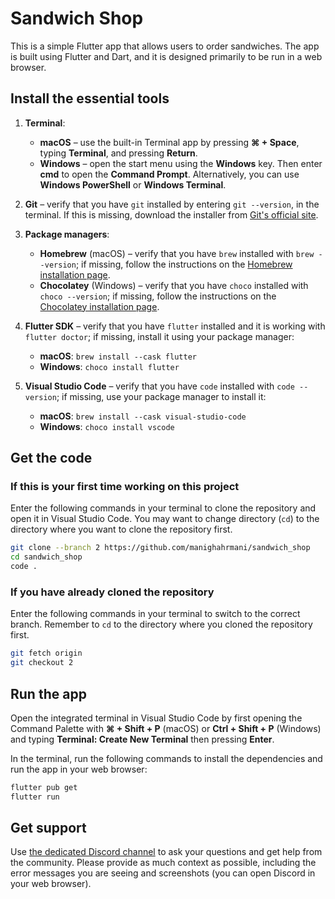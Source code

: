 # Sandwich Shop

This is a simple Flutter app that allows users to order sandwiches.
The app is built using Flutter and Dart, and it is designed primarily to be run in a web
browser.

## Install the essential tools

1. **Terminal**:

    - **macOS** – use the built-in Terminal app by pressing **⌘ + Space**, typing **Terminal**, and pressing **Return**.
    - **Windows** – open the start menu using the **Windows** key. Then enter **cmd** to open the **Command Prompt**. Alternatively, you can use **Windows PowerShell** or **Windows Terminal**.

2. **Git** – verify that you have `git` installed by entering `git --version`, in the terminal.
    If this is missing, download the installer from [Git's official site](https://git-scm.com/downloads?utm_source=chatgpt.com).

3. **Package managers**:

    - **Homebrew** (macOS) – verify that you have `brew` installed with `brew --version`; if missing, follow the instructions on the [Homebrew installation page](https://brew.sh/).
    - **Chocolatey** (Windows) – verify that you have `choco` installed with `choco --version`; if missing, follow the instructions on the [Chocolatey installation page](https://chocolatey.org/install).

4. **Flutter SDK** – verify that you have `flutter` installed and it is working with `flutter doctor`; if missing, install it using your package manager:

    - **macOS**: `brew install --cask flutter`
    - **Windows**: `choco install flutter`

5. **Visual Studio Code** – verify that you have `code` installed with `code --version`; if missing, use your package manager to install it:

    - **macOS**: `brew install --cask visual-studio-code`
    - **Windows**: `choco install vscode`

## Get the code

### If this is your first time working on this project

Enter the following commands in your terminal to clone the repository and
open it in Visual Studio Code.
You may want to change directory (`cd`) to the directory where you want to clone the
repository first.

```bash
git clone --branch 2 https://github.com/manighahrmani/sandwich_shop
cd sandwich_shop
code .
```

### If you have already cloned the repository

Enter the following commands in your terminal to switch to the correct branch.
Remember to `cd` to the directory where you cloned the repository first.

```bash
git fetch origin
git checkout 2
```

## Run the app

Open the integrated terminal in Visual Studio Code by first opening the Command
Palette with **⌘ + Shift + P** (macOS) or **Ctrl + Shift + P** (Windows) and
typing **Terminal: Create New Terminal** then pressing **Enter**.

In the terminal, run the following commands to install the dependencies and run
the app in your web browser:

```bash
flutter pub get
flutter run
```

## Get support

Use [the dedicated Discord channel](https://discord.com/channels/760155974467059762/1370633732779933806)
to ask your questions and get help from the community.
Please provide as much context as possible, including the error messages you are seeing and
screenshots (you can open Discord in your web browser).
